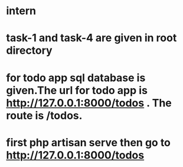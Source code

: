 # intern
# task-1 and task-4 are given in root directory
# for todo app  sql database is given.The url for todo app is http://127.0.0.1:8000/todos . The route is /todos.
# first php artisan serve then go to http://127.0.0.1:8000/todos
